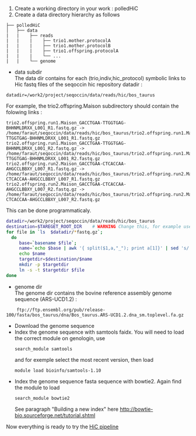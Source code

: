 
1. Create a working directory in your work : polledHiC
2. Create a data directory hierarchy as follows
```
├── polledHiC
│   ├── data
|   |    ├── reads
|   |    |    ├── trio1.mother.protocolA
|   |    |    ├── trio1.mother.protocolB
|   |    |    ├── trio1.offspring.protocolA
|   |    |    └── ...
|   |    └── genome
```
  - data subdir  
  The data dir contains for each (trio,indiv,hic_protocol) symbolic links to Hic fastq files of the seqoccin hic repository datadir :
 ```
 datadir=/work2/project/seqoccin/data/reads/hic/bos_taurus
 ```
  For example, the trio2.offspring.Maison subdirectory should contain the folowing links :
 ```
trio2.offspring.run1.Maison_GACCTGAA-TTGGTGAG-BHHNMLDRXX_L001_R1.fastq.gz -> /home/faraut/seqoccin/data/reads/hic/bos_taurus/trio2.offspring.run1.Maison_GACCTGAA-TTGGTGAG-BHHNMLDRXX_L001_R1.fastq.gz
trio2.offspring.run1.Maison_GACCTGAA-TTGGTGAG-BHHNMLDRXX_L001_R2.fastq.gz -> /home/faraut/seqoccin/data/reads/hic/bos_taurus/trio2.offspring.run1.Maison_GACCTGAA-TTGGTGAG-BHHNMLDRXX_L001_R2.fastq.gz
trio2.offspring.run2.Maison_GACCTGAA-CTCACCAA-AHGCCLBBXY_L007_R1.fastq.gz -> /home/faraut/seqoccin/data/reads/hic/bos_taurus/trio2.offspring.run2.Maison_GACCTGAA-CTCACCAA-AHGCCLBBXY_L007_R1.fastq.gz
trio2.offspring.run2.Maison_GACCTGAA-CTCACCAA-AHGCCLBBXY_L007_R2.fastq.gz -> /home/faraut/seqoccin/data/reads/hic/bos_taurus/trio2.offspring.run2.Maison_GACCTGAA-CTCACCAA-AHGCCLBBXY_L007_R2.fastq.gz 
```
This can be done programmaticaly.

```bash
datadir=/work2/project/seqoccin/data/reads/hic/bos_taurus
destination=$TAREGET_ROOT_DIR    # WARNING Change this, for example use ~/work/polledHiC/data/reads
for file in `ls  $datadir/*fastq.gz`; 
  do 
     base=`basename $file`;   
     name=`echo $base | awk '{ split($1,a,"_"); print a[1]}' | sed 's/.run*.//g'`     
     echo $name 
     targetdir=$destination/$name
     mkdir -p $targetdir
     ln -s -t $targetdir $file 
done
```


   - genome dir  
   The genome dir contains the bovine reference assembly genome sequence (ARS-UCD1.2) : 
```
    ftp://ftp.ensembl.org/pub/release-100/fasta/bos_taurus/dna/Bos_taurus.ARS-UCD1.2.dna_sm.toplevel.fa.gz
```  
* Download the genome sequence
* Index the genome sequence with samtools faidx. You will need to load the correct module on genologin, use
  ```
  search_module samtools
  ```
  and for exemple select the most recent version, then load
  ```
  module load bioinfo/samtools-1.10
  ```
* Index the genome sequence fasta sequence with bowtie2. Again find the module to load
  ```
  search_module bowtie2
  ```
  See paragraph "Building a new index" here http://bowtie-bio.sourceforge.net/tutorial.shtml

Now everything is ready to try the [HiC pipeline](pipeline.md) 

